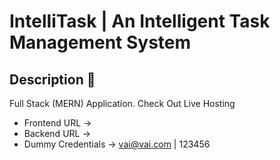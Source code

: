 # IntelliTask | An Intelligent Task Management System



## Description 📝
Full Stack (MERN) Application. Check Out Live Hosting
- Frontend URL ->
- Backend URL ->
- Dummy Credentials -> vai@vai.com | 123456


